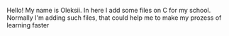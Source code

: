 Hello! My name is Oleksii. 
In here I add some files on C for my school. Normally I'm adding such files, that could help me to make my prozess of learning faster
